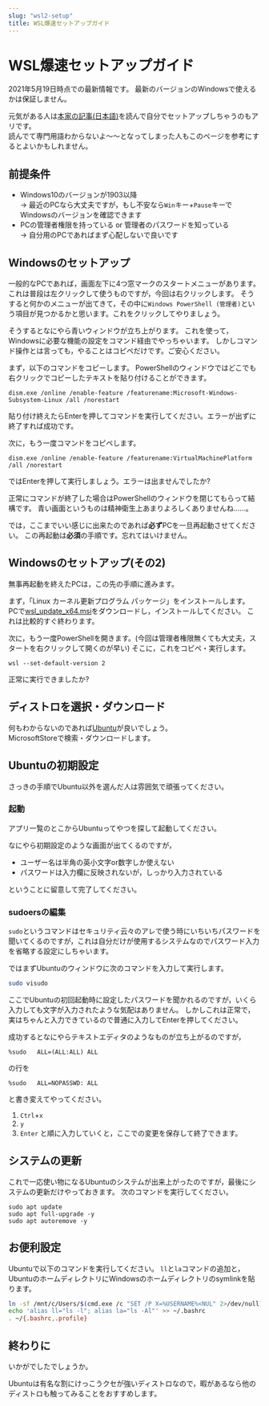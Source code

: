 ```yaml
---
slug: "wsl2-setup"
title: WSL爆速セットアップガイド
---
```


# WSL爆速セットアップガイド

2021年5月19日時点での最新情報です。
最新のバージョンのWindowsで使えるかは保証しません。

元気がある人は[本家の記事(日本語)](https://docs.microsoft.com/ja-jp/windows/wsl/install-win10)を読んで自分でセットアップしちゃうのもアリです。  
読んでて専門用語わからないよ〜〜となってしまった人もこのページを参考にするとよいかもしれません。

## 前提条件

- Windows10のバージョンが1903以降  
  → 最近のPCなら大丈夫ですが，もし不安なら`Win`キー+`Pause`キーでWindowsのバージョンを確認できます
- PCの管理者権限を持っている or 管理者のパスワードを知っている  
  → 自分用のPCであればまず心配しないで良いです

## Windowsのセットアップ

一般的なPCであれば，画面左下に4つ窓マークのスタートメニューがあります。
これは普段は左クリックして使うものですが，今回は右クリックします。
そうすると何かのメニューが出てきて，その中に`Windows PowerShell (管理者)`という項目が見つかるかと思います。これをクリックしてやりましょう。

そうするとなにやら青いウィンドウが立ち上がります。
これを使って，Windowsに必要な機能の設定をコマンド経由でやっちゃいます。
しかしコマンド操作とは言っても，やることはコピペだけです。ご安心ください。

まず，以下のコマンドをコピーします。
PowerShellのウィンドウではどこでも右クリックでコピーしたテキストを貼り付けることができます。

```
dism.exe /online /enable-feature /featurename:Microsoft-Windows-Subsystem-Linux /all /norestart
```

貼り付け終えたらEnterを押してコマンドを実行してください。エラーが出ずに終了すれば成功です。

次に，もう一度コマンドをコピペします。

```
dism.exe /online /enable-feature /featurename:VirtualMachinePlatform /all /norestart
```

ではEnterを押して実行しましょう。エラーは出ませんでしたか?

正常にコマンドが終了した場合はPowerShellのウィンドウを閉じてもらって結構です。
青い画面というものは精神衛生上あまりよろしくありませんね……。

では，ここまでいい感じに出来たのであれば**必ず**PCを一旦再起動させてください。
この再起動は**必須**の手順です。忘れてはいけません。

## Windowsのセットアップ(その2)

無事再起動を終えたPCは，この先の手順に進みます。

まず，「Linux カーネル更新プログラム パッケージ」をインストールします。
PCで[wsl_update_x64.msi](https://wslstorestorage.blob.core.windows.net/wslblob/wsl_update_x64.msi)をダウンロードし，インストールしてください。
これは比較的すぐ終わります。

次に，もう一度PowerShellを開きます。(今回は管理者権限無くても大丈夫，スタートを右クリックして開くのが早い)
そこに，これをコピペ・実行します。

```
wsl --set-default-version 2
```

正常に実行できましたか?

## ディストロを選択・ダウンロード

何もわからないのであれば[Ubuntu](https://www.microsoft.com/store/productid/9NBLGGH4MSV6)が良いでしょう。  
MicrosoftStoreで検索・ダウンロードします。

## Ubuntuの初期設定

さっきの手順でUbuntu以外を選んだ人は雰囲気で頑張ってください。

### 起動

アプリ一覧のとこからUbuntuってやつを探して起動してください。

なにやら初期設定のような画面が出てくるのですが，

- ユーザー名は半角の英小文字or数字しか使えない
- パスワードは入力欄に反映されないが，しっかり入力されている

ということに留意して完了してください。

### sudoersの編集

`sudo`というコマンドはセキュリティ云々のアレで使う時にいちいちパスワードを聞いてくるのですが，これは自分だけが使用するシステムなのでパスワード入力を省略する設定にしちゃいます。  

ではまずUbuntuのウィンドウに次のコマンドを入力して実行します。

```bash
sudo visudo
```

ここでUbuntuの初回起動時に設定したパスワードを聞かれるのですが，いくら入力しても文字が入力されたような気配はありません。
しかしこれは正常で，実はちゃんと入力できているので普通に入力してEnterを押してください。

成功するとなにやらテキストエディタのようなものが立ち上がるのですが，

```
%sudo   ALL=(ALL:ALL) ALL
```

の行を

```
%sudo   ALL=NOPASSWD: ALL
```

と書き変えてやってください。

1. `Ctrl`+`x`
1. `y`
1. `Enter`
と順に入力していくと，ここでの変更を保存して終了できます。

## システムの更新

これで一応使い物になるUbuntuのシステムが出来上がったのですが，最後にシステムの更新だけやっておきます。
次のコマンドを実行してください。

```
sudo apt update
sudo apt full-upgrade -y
sudo apt autoremove -y
```

## お便利設定

Ubuntuで以下のコマンドを実行してください。
`ll`と`la`コマンドの追加と，UbuntuのホームディレクトリにWindowsのホームディレクトリのsymlinkを貼ります。

```bash
ln -sf /mnt/c/Users/$(cmd.exe /c "SET /P X=%USERNAME%<NUL" 2>/dev/null) WinHome
echo 'alias ll="ls -l"; alias la="ls -Al"' >> ~/.bashrc
. ~/{.bashrc,.profile}
```

## 終わりに

いかがでしたでしょうか。

Ubuntuは有名な割にけっこうクセが強いディストロなので，暇があるなら他のディストロも触ってみることをおすすめします。
